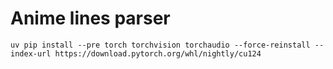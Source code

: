# Anime lines parser

```
uv pip install --pre torch torchvision torchaudio --force-reinstall --index-url https://download.pytorch.org/whl/nightly/cu124
```